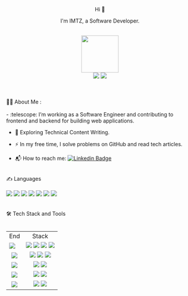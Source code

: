 <!-- BLOG-POST-LIST:START -->
<div id="header" align="center">
Hi 👋

I'm IMTZ, a Software Developer.
</div><br>
<div id="header" align="center">
  <img src="https://media.giphy.com/media/M9gbBd9nbDrOTu1Mqx/giphy.gif" width="100"/>
</div> 
<div id="header" align="center">
  <img src="https://img.shields.io/badge/@IMTZ__-blue?logo=linkedin&logoColor=white"/>
  <img src="https://img.shields.io/badge/@IMTZ__-black?logo=X&logoColor=blue" url="https://twitter.com/IMTZ__"/>
</div><br>

 <div align="center">
<!--   <img src="https://media.giphy.com/media/dWesBcTLavkZuG35MI/giphy.gif" width="600" height="300"/> -->
</div><br>
<div id="header" ><br>👨‍💻 About Me :</div><br>
- :telescope: I’m working as a Software Engineer and contributing to frontend and backend for building web applications.

- :seedling: Exploring Technical Content Writing.

- :zap: In my free time, I solve problems on GitHub and read tech articles.

- 📬 How to reach me: [![Linkedin Badge](https://img.shields.io/badge/-@IMTZ__-blue?style=flat&logo=Linkedin&logoColor=white)](your-linkedin-url)
<div id="header" ><br>✍️ Languages</div><br>

<div id="header">
  <img src="https://img.shields.io/badge/HTML-orange?logo=HTML5&logoColor=white"/>
  <img src="https://img.shields.io/badge/JavaScript-yellow?logo=JavaScript&logoColor=white"/>
  <img src="https://img.shields.io/badge/TypeScript-blue?logo=TypeScript&logoColor=white"/>
  <img src="https://img.shields.io/badge/CSS-purple?logo=css3&logoColor=white"/>
  <img src="https://img.shields.io/badge/PyThon-darkblue?logo=Python&logoColor=yellow"/>
  <img src="https://img.shields.io/badge/Swift-white?logo=Swift&logoColor=black"/>
  <img src="https://img.shields.io/badge/PHP-violet?logo=php&logoColor=white"/>
</div><br>

<div id="header" ><br>🛠 Tech Stack and Tools</div><br> 
<table>
<tr><td align="center">End</td><td align="center">Stack</td></tr>
<tr><td><img src="https://img.shields.io/badge/Frontend-black?logo=&logoColor="/></td><td><img src="https://img.shields.io/badge/React-blue?logo=React&logoColor=white"/> <img src="https://img.shields.io/badge/Ionic-lightblue?logo=Ionic&logoColor=darkblue"/> <img src="https://img.shields.io/badge/Ant_Design-darkblue?logo=AntDesign&logoColor=white"/> <img src="https://img.shields.io/badge/Less-0789A9?logo=Less&logoColor=white"/></td></tr>
<tr><td align="center"><img src="https://img.shields.io/badge/Backend-black?logo=&logoColor="/></td><td align="center"><img src="https://img.shields.io/badge/Node-white?logo=Node.js&logoColor=darkgreen"/> <img src="https://img.shields.io/badge/Egg.js-darkgreen?logo=&logoColor=green"/> <img src="https://img.shields.io/badge/mongoDB-white?logo=mongoDB&logoColor=darkgreen"/></td></tr>
<tr><td align="center"><img src="https://img.shields.io/badge/Devops-black?logo=&logoColor="/></td><td align="center"><img src="https://img.shields.io/badge/GitHub_Actions-black?logo=GitHub&logoColor=white"/> <img src="https://img.shields.io/badge/Docker-white?logo=Docker&logoColor=blue"/></td></tr>
<tr><td align="center"><img src="https://img.shields.io/badge/IDE-black?logo=&logoColor="/></td><td align="center"><img src="https://img.shields.io/badge/VS_Code-blue?logo=VisualStudioCode&logoColor=white"/> <img src="https://img.shields.io/badge/PyCharm-grey?logo=PyCharm&logoColor=white"/></td> </tr>
<tr><td align="center"><img src="https://img.shields.io/badge/Ohter-black?logo=&logoColor="/></td><td align="center"><img src="https://img.shields.io/badge/Git-black?logo=Git&logoColor=orange"/> <img src="https://img.shields.io/badge/GitHub-black?logo=GitHub&logoColor=white"/></td></tr>
</table>
<!-- BLOG-POST-LIST:END -->
